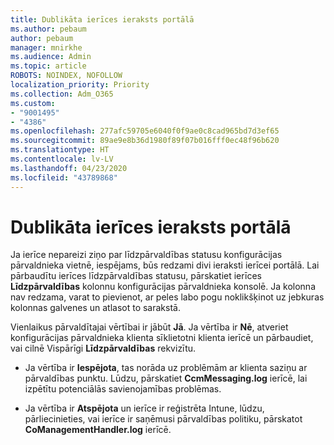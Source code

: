 ```yaml
---
title: Dublikāta ierīces ieraksts portālā
ms.author: pebaum
author: pebaum
manager: mnirkhe
ms.audience: Admin
ms.topic: article
ROBOTS: NOINDEX, NOFOLLOW
localization_priority: Priority
ms.collection: Adm_O365
ms.custom:
- "9001495"
- "4386"
ms.openlocfilehash: 277afc59705e6040f0f9ae0c8cad965bd7d3ef65
ms.sourcegitcommit: 89ae9e8b36d1980f89f07b016fff0ec48f96b620
ms.translationtype: HT
ms.contentlocale: lv-LV
ms.lasthandoff: 04/23/2020
ms.locfileid: "43789868"
---
```

# <a name="duplicate-device-record-in-the-portal"></a>Dublikāta ierīces ieraksts portālā

Ja ierīce nepareizi ziņo par līdzpārvaldības statusu konfigurācijas pārvaldnieka vietnē, iespējams, būs redzami divi ieraksti ierīcei portālā. Lai pārbaudītu ierīces līdzpārvaldības statusu, pārskatiet ierīces **Līdzpārvaldības** kolonnu konfigurācijas pārvaldnieka konsolē. Ja kolonna nav redzama, varat to pievienot, ar peles labo pogu noklikšķinot uz jebkuras kolonnas galvenes un atlasot to sarakstā.

Vienlaikus pārvaldītajai vērtībai ir jābūt **Jā**. Ja vērtība ir **Nē**, atveriet konfigurācijas pārvaldnieka klienta sīklietotni klienta ierīcē un pārbaudiet, vai cilnē Vispārīgi **Līdzpārvaldības** rekvizītu.

- Ja vērtība ir **Iespējota**, tas norāda uz problēmām ar klienta saziņu ar pārvaldības punktu. Lūdzu, pārskatiet **CcmMessaging.log** ierīcē, lai izpētītu potenciālās savienojamības problēmas.

- Ja vērtība ir **Atspējota** un ierīce ir reģistrēta Intune, lūdzu, pārliecinieties, vai ierīce ir saņēmusi pārvaldības politiku, pārskatot **CoManagementHandler.log** ierīcē.
